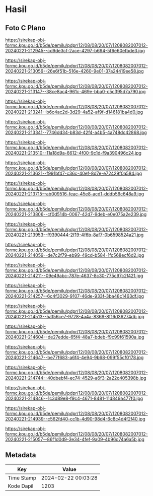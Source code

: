 # Hasil

## Foto C Plano

https://sirekap-obj-formc.kpu.go.id/b5de/pemilu/pdpr/12/08/08/20/07/1208082007012-20240221-212945--cd9de3cf-2ace-4297-b694-5f6e60efbde3.jpg

https://sirekap-obj-formc.kpu.go.id/b5de/pemilu/pdpr/12/08/08/20/07/1208082007012-20240221-213056--26e6f51b-516e-4260-9e01-37a24419ee58.jpg

https://sirekap-obj-formc.kpu.go.id/b5de/pemilu/pdpr/12/08/08/20/07/1208082007012-20240221-213147--38ce8ac4-961c-469e-bba0-c5c395d7a790.jpg

https://sirekap-obj-formc.kpu.go.id/b5de/pemilu/pdpr/12/08/08/20/07/1208082007012-20240221-213241--b6c4ac2d-3d29-4a52-af9f-d146181ba4d0.jpg

https://sirekap-obj-formc.kpu.go.id/b5de/pemilu/pdpr/12/08/08/20/07/1208082007012-20240221-213341--7746dd34-b83d-42f4-a4b5-4a748dc42868.jpg

https://sirekap-obj-formc.kpu.go.id/b5de/pemilu/pdpr/12/08/08/20/07/1208082007012-20240221-213510--11a18d9a-6612-4f00-9c1d-f9a390496c24.jpg

https://sirekap-obj-formc.kpu.go.id/b5de/pemilu/pdpr/12/08/08/20/07/1208082007012-20240221-213621--f991bf47-c36c-40ef-8d7e-e72429f0a584.jpg

https://sirekap-obj-formc.kpu.go.id/b5de/pemilu/pdpr/12/08/08/20/07/1208082007012-20240221-213715--ab009516-feac-45e8-acd1-dddb56c648a9.jpg

https://sirekap-obj-formc.kpu.go.id/b5de/pemilu/pdpr/12/08/08/20/07/1208082007012-20240221-213806--cf0d514b-0067-42d7-9deb-e0e075a2e239.jpg

https://sirekap-obj-formc.kpu.go.id/b5de/pemilu/pdpr/12/08/08/20/07/1208082007012-20240221-213953--f9390444-2f19-4f6b-8af7-0b6598524a21.jpg

https://sirekap-obj-formc.kpu.go.id/b5de/pemilu/pdpr/12/08/08/20/07/1208082007012-20240221-214059--de7c2f79-eb99-49cd-b584-1fc568ecf6d2.jpg

https://sirekap-obj-formc.kpu.go.id/b5de/pemilu/pdpr/12/08/08/20/07/1208082007012-20240221-214211--09e49abc-787e-4637-8c30-775c97c2f421.jpg

https://sirekap-obj-formc.kpu.go.id/b5de/pemilu/pdpr/12/08/08/20/07/1208082007012-20240221-214257--6c4f3029-9107-46de-933f-3ba48c1463df.jpg

https://sirekap-obj-formc.kpu.go.id/b5de/pemilu/pdpr/12/08/08/20/07/1208082007012-20240221-214513--5a156ce7-9728-4a4a-8369-8f16d36274db.jpg

https://sirekap-obj-formc.kpu.go.id/b5de/pemilu/pdpr/12/08/08/20/07/1208082007012-20240221-214604--de27edde-65f4-48a7-bdeb-f9c99f61590a.jpg

https://sirekap-obj-formc.kpu.go.id/b5de/pemilu/pdpr/12/08/08/20/07/1208082007012-20240221-214647--be77f683-a6f4-4e94-9b68-099f55cf0178.jpg

https://sirekap-obj-formc.kpu.go.id/b5de/pemilu/pdpr/12/08/08/20/07/1208082007012-20240221-214744--40dbebf4-ec74-4529-a6f3-2a22c405398b.jpg

https://sirekap-obj-formc.kpu.go.id/b5de/pemilu/pdpr/12/08/08/20/07/1208082007012-20240221-214846--1c3d89e8-f9c4-4671-8481-11d849a477f0.jpg

https://sirekap-obj-formc.kpu.go.id/b5de/pemilu/pdpr/12/08/08/20/07/1208082007012-20240221-214939--c562fd40-cc1b-4d90-98d4-6c8c4d4f2f40.jpg

https://sirekap-obj-formc.kpu.go.id/b5de/pemilu/pdpr/12/08/08/20/07/1208082007012-20240221-215057--86f1d0d9-3e34-4fef-9a09-4b96d74a6a5b.jpg


## Metadata

| Key        | Value               |
| ---------- | ------------------- |
| Time Stamp | 2024-02-22 00:03:28 |
| Kode Dapil | 1203                |



